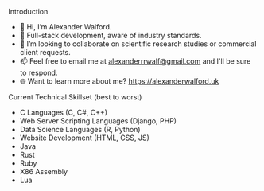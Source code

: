 Introduction
- 👋 Hi, I’m Alexander Walford.
- 🧠 Full-stack development, aware of industry standards. 
- 👥 I’m looking to collaborate on scientific research studies or commercial client requests.
- 📫 Feel free to email me at alexanderrrwalf@gmail.com and I'll be sure to respond. 
- 🌐 Want to learn more about me? https://alexanderwalford.uk 

Current Technical Skillset (best to worst)
- C Languages (C, C#, C++)
- Web Server Scripting Languages (Django, PHP)
- Data Science Languages (R, Python)
- Website Development (HTML, CSS, JS)
- Java
- Rust
- Ruby
- X86 Assembly
- Lua
